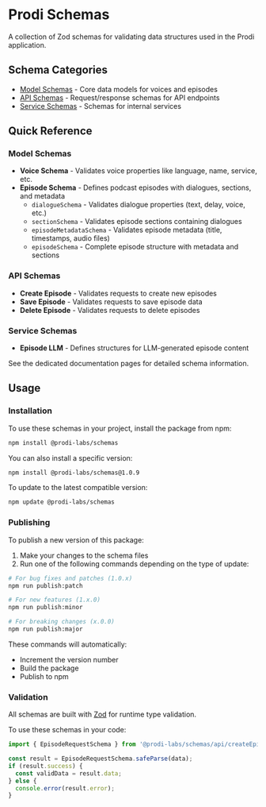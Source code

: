 # Prodi Schemas

A collection of Zod schemas for validating data structures used in the Prodi application.

## Schema Categories

- [Model Schemas](docs/model-schemas.md) - Core data models for voices and episodes
- [API Schemas](docs/api-schemas.md) - Request/response schemas for API endpoints
- [Service Schemas](docs/service-schemas.md) - Schemas for internal services

## Quick Reference

### Model Schemas
- **Voice Schema** - Validates voice properties like language, name, service, etc.
- **Episode Schema** - Defines podcast episodes with dialogues, sections, and metadata
  - `dialogueSchema` - Validates dialogue properties (text, delay, voice, etc.)
  - `sectionSchema` - Validates episode sections containing dialogues
  - `episodeMetadataSchema` - Validates episode metadata (title, timestamps, audio files)
  - `episodeSchema` - Complete episode structure with metadata and sections

### API Schemas
- **Create Episode** - Validates requests to create new episodes
- **Save Episode** - Validates requests to save episode data
- **Delete Episode** - Validates requests to delete episodes

### Service Schemas
- **Episode LLM** - Defines structures for LLM-generated episode content

See the dedicated documentation pages for detailed schema information.

## Usage

### Installation

To use these schemas in your project, install the package from npm:

```bash
npm install @prodi-labs/schemas
```

You can also install a specific version:

```bash
npm install @prodi-labs/schemas@1.0.9
```

To update to the latest compatible version:

```bash
npm update @prodi-labs/schemas
```

### Publishing

To publish a new version of this package:

1. Make your changes to the schema files
2. Run one of the following commands depending on the type of update:

```bash
# For bug fixes and patches (1.0.x)
npm run publish:patch

# For new features (1.x.0)
npm run publish:minor

# For breaking changes (x.0.0)
npm run publish:major
```

These commands will automatically:
- Increment the version number
- Build the package
- Publish to npm

### Validation

All schemas are built with [Zod](https://github.com/colinhacks/zod) for runtime type validation.

To use these schemas in your code:

```typescript
import { EpisodeRequestSchema } from '@prodi-labs/schemas/api/createEpisode.schema';

const result = EpisodeRequestSchema.safeParse(data);
if (result.success) {
  const validData = result.data;
} else {
  console.error(result.error);
}
```
